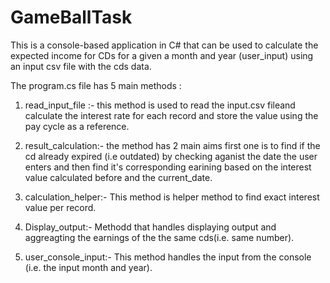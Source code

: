 # GameBallTask

This is a console-based application in C# that can be used to calculate the expected income for CDs for a given a month and year (user_input) using an input csv file with the cds data.


The program.cs file has 5 main methods :

1. read_input_file :- this method is used to read the input.csv fileand calculate the interest rate for each record and store the value using the pay cycle as a reference.

2. result_calculation:- the method has 2 main aims first one is to find if the cd already expired (i.e outdated) by checking aganist the date the user enters and then find  it's corresponding earining based on the interest value calculated before and the current_date.

3. calculation_helper:- This method is helper method to find exact interest value per record.

4. Display_output:- Methodd that handles displaying output and aggreagting the earnings of the the same cds(i.e. same number).

5. user_console_input:- This method handles the input from the console (i.e. the input month and year).

